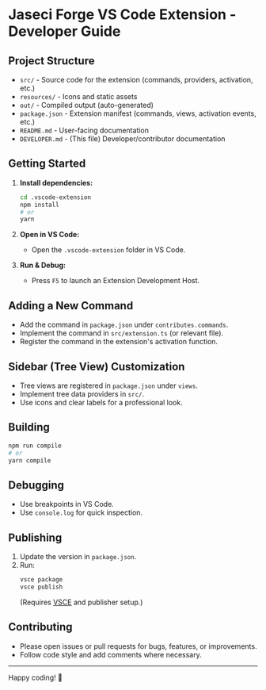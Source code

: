# Jaseci Forge VS Code Extension - Developer Guide

## Project Structure

- `src/` - Source code for the extension (commands, providers, activation, etc.)
- `resources/` - Icons and static assets
- `out/` - Compiled output (auto-generated)
- `package.json` - Extension manifest (commands, views, activation events, etc.)
- `README.md` - User-facing documentation
- `DEVELOPER.md` - (This file) Developer/contributor documentation

## Getting Started

1. **Install dependencies:**
   ```bash
   cd .vscode-extension
   npm install
   # or
   yarn
   ```

2. **Open in VS Code:**
   - Open the `.vscode-extension` folder in VS Code.

3. **Run & Debug:**
   - Press `F5` to launch an Extension Development Host.

## Adding a New Command

- Add the command in `package.json` under `contributes.commands`.
- Implement the command in `src/extension.ts` (or relevant file).
- Register the command in the extension's activation function.

## Sidebar (Tree View) Customization

- Tree views are registered in `package.json` under `views`.
- Implement tree data providers in `src/`.
- Use icons and clear labels for a professional look.

## Building

```bash
npm run compile
# or
yarn compile
```

## Debugging

- Use breakpoints in VS Code.
- Use `console.log` for quick inspection.

## Publishing

1. Update the version in `package.json`.
2. Run:
   ```bash
   vsce package
   vsce publish
   ```
   (Requires [VSCE](https://code.visualstudio.com/api/working-with-extensions/publishing-extension) and publisher setup.)

## Contributing

- Please open issues or pull requests for bugs, features, or improvements.
- Follow code style and add comments where necessary.

---

Happy coding! 🚀 